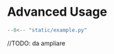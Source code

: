 # Advanced Usage

```py title="example.py" linenums="1"
--8<-- "static/example.py"
```

//TODO: da ampliare